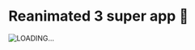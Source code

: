 # Reanimated 3 super app 🌟

![LOADING...](https://github.com/phucprime/superapp/blob/main/assets/reanimated3.gif)
